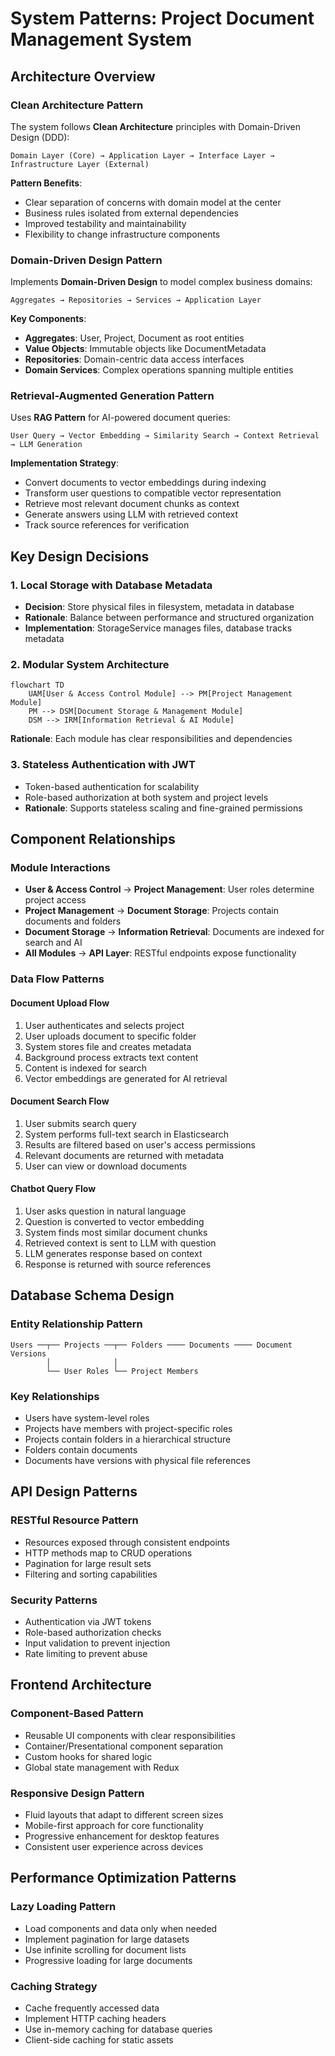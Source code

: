 # System Patterns: Project Document Management System

## Architecture Overview

### Clean Architecture Pattern
The system follows **Clean Architecture** principles with Domain-Driven Design (DDD):

```
Domain Layer (Core) → Application Layer → Interface Layer → Infrastructure Layer (External)
```

**Pattern Benefits**:
- Clear separation of concerns with domain model at the center
- Business rules isolated from external dependencies
- Improved testability and maintainability
- Flexibility to change infrastructure components

### Domain-Driven Design Pattern
Implements **Domain-Driven Design** to model complex business domains:

```
Aggregates → Repositories → Services → Application Layer
```

**Key Components**:
- **Aggregates**: User, Project, Document as root entities
- **Value Objects**: Immutable objects like DocumentMetadata
- **Repositories**: Domain-centric data access interfaces
- **Domain Services**: Complex operations spanning multiple entities

### Retrieval-Augmented Generation Pattern
Uses **RAG Pattern** for AI-powered document queries:

```
User Query → Vector Embedding → Similarity Search → Context Retrieval → LLM Generation
```

**Implementation Strategy**:
- Convert documents to vector embeddings during indexing
- Transform user questions to compatible vector representation
- Retrieve most relevant document chunks as context
- Generate answers using LLM with retrieved context
- Track source references for verification

## Key Design Decisions

### 1. Local Storage with Database Metadata
- **Decision**: Store physical files in filesystem, metadata in database
- **Rationale**: Balance between performance and structured organization
- **Implementation**: StorageService manages files, database tracks metadata

### 2. Modular System Architecture
```mermaid
flowchart TD
    UAM[User & Access Control Module] --> PM[Project Management Module]
    PM --> DSM[Document Storage & Management Module]
    DSM --> IRM[Information Retrieval & AI Module]
```

**Rationale**: Each module has clear responsibilities and dependencies

### 3. Stateless Authentication with JWT
- Token-based authentication for scalability
- Role-based authorization at both system and project levels
- **Rationale**: Supports stateless scaling and fine-grained permissions

## Component Relationships

### Module Interactions
- **User & Access Control** → **Project Management**: User roles determine project access
- **Project Management** → **Document Storage**: Projects contain documents and folders
- **Document Storage** → **Information Retrieval**: Documents are indexed for search and AI
- **All Modules** → **API Layer**: RESTful endpoints expose functionality

### Data Flow Patterns

#### Document Upload Flow
1. User authenticates and selects project
2. User uploads document to specific folder
3. System stores file and creates metadata
4. Background process extracts text content
5. Content is indexed for search
6. Vector embeddings are generated for AI retrieval

#### Document Search Flow
1. User submits search query
2. System performs full-text search in Elasticsearch
3. Results are filtered based on user's access permissions
4. Relevant documents are returned with metadata
5. User can view or download documents

#### Chatbot Query Flow
1. User asks question in natural language
2. Question is converted to vector embedding
3. System finds most similar document chunks
4. Retrieved context is sent to LLM with question
5. LLM generates response based on context
6. Response is returned with source references

## Database Schema Design

### Entity Relationship Pattern
```
Users ──┬── Projects ──┬── Folders ──── Documents ──── Document Versions
        │              │
        └── User Roles └── Project Members
```

### Key Relationships
- Users have system-level roles
- Projects have members with project-specific roles
- Projects contain folders in a hierarchical structure
- Folders contain documents
- Documents have versions with physical file references

## API Design Patterns

### RESTful Resource Pattern
- Resources exposed through consistent endpoints
- HTTP methods map to CRUD operations
- Pagination for large result sets
- Filtering and sorting capabilities

### Security Patterns
- Authentication via JWT tokens
- Role-based authorization checks
- Input validation to prevent injection
- Rate limiting to prevent abuse

## Frontend Architecture

### Component-Based Pattern
- Reusable UI components with clear responsibilities
- Container/Presentational component separation
- Custom hooks for shared logic
- Global state management with Redux

### Responsive Design Pattern
- Fluid layouts that adapt to different screen sizes
- Mobile-first approach for core functionality
- Progressive enhancement for desktop features
- Consistent user experience across devices

## Performance Optimization Patterns

### Lazy Loading Pattern
- Load components and data only when needed
- Implement pagination for large datasets
- Use infinite scrolling for document lists
- Progressive loading for large documents

### Caching Strategy
- Cache frequently accessed data
- Implement HTTP caching headers
- Use in-memory caching for database queries
- Client-side caching for static assets 